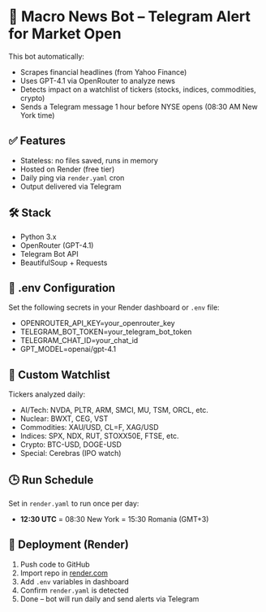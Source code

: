 # 📰 Macro News Bot – Telegram Alert for Market Open

This bot automatically:
- Scrapes financial headlines (from Yahoo Finance)
- Uses GPT-4.1 via OpenRouter to analyze news
- Detects impact on a watchlist of tickers (stocks, indices, commodities, crypto)
- Sends a Telegram message 1 hour before NYSE opens (08:30 AM New York time)

## ✅ Features
- Stateless: no files saved, runs in memory
- Hosted on Render (free tier)
- Daily ping via `render.yaml` cron
- Output delivered via Telegram

## 🛠️ Stack
- Python 3.x
- OpenRouter (GPT-4.1)
- Telegram Bot API
- BeautifulSoup + Requests

## 🔧 .env Configuration

Set the following secrets in your Render dashboard or `.env` file:
- OPENROUTER_API_KEY=your_openrouter_key
- TELEGRAM_BOT_TOKEN=your_telegram_bot_token
- TELEGRAM_CHAT_ID=your_chat_id
- GPT_MODEL=openai/gpt-4.1

## 🧠 Custom Watchlist

Tickers analyzed daily:
- AI/Tech: NVDA, PLTR, ARM, SMCI, MU, TSM, ORCL, etc.
- Nuclear: BWXT, CEG, VST
- Commodities: XAU/USD, CL=F, XAG/USD
- Indices: SPX, NDX, RUT, STOXX50E, FTSE, etc.
- Crypto: BTC-USD, DOGE-USD
- Special: Cerebras (IPO watch)

## 🕒 Run Schedule

Set in `render.yaml` to run once per day:
- **12:30 UTC** = 08:30 New York = 15:30 Romania (GMT+3)

## 🚀 Deployment (Render)
1. Push code to GitHub
2. Import repo in [render.com](https://render.com/)
3. Add `.env` variables in dashboard
4. Confirm `render.yaml` is detected
5. Done – bot will run daily and send alerts via Telegram
